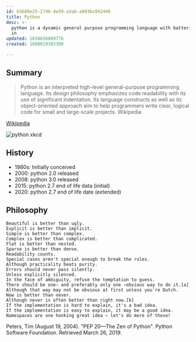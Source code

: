 ```yaml
---
id: b3688e25-174b-4e59-a3ab-a093bc042446
title: Python
desc: >-
  python is a dynamic general purpose programming language with batteries built
  in
updated: 1638836889776
created: 1600019385300

---
```



## Summary
> Python is an interpreted high-level general-purpose programming language. Its design philosophy emphasizes code readability with its use of significant indentation. Its language constructs as well as its object-oriented approach aim to help programmers write clear, logical code for small and large-scale projects. Wikipedia

[Wikipedia](https://en.wikipedia.org/wiki/Python_(programming_language))


![python xkcd](https://imgs.xkcd.com/comics/python.png)

## History
- 1980s: Initially conceived
- 2000: python 2.0 released
- 2008: python 3.0 released
- 2015: python 2.7 end of life data (initial)
- 2020: python 2.7 end of life date (extended)

## Philosophy

```
Beautiful is better than ugly.
Explicit is better than implicit.
Simple is better than complex.
Complex is better than complicated.
Flat is better than nested.
Sparse is better than dense.
Readability counts.
Special cases aren't special enough to break the rules.
Although practicality beats purity.
Errors should never pass silently.
Unless explicitly silenced.
In the face of ambiguity, refuse the temptation to guess.
There should be one– and preferably only one –obvious way to do it.[a]
Although that way may not be obvious at first unless you're Dutch.
Now is better than never.
Although never is often better than right now.[b]
If the implementation is hard to explain, it's a bad idea.
If the implementation is easy to explain, it may be a good idea.
Namespaces are one honking great idea – let's do more of those!
```

Peters, Tim (August 19, 2004). "PEP 20—The Zen of Python". Python Software Foundation. Retrieved March 26, 2019.